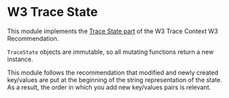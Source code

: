 # W3 Trace State

This module implements the
[Trace State part](https://www.w3.org/TR/2021/REC-trace-context-1-20211123/#tracestate-header)
of the W3 Trace Context W3 Recommendation.

`TraceState` objects are immutable, so all mutating functions return a new
instance.

This module follows the recommendation that modified and newly created
key/values are put at the beginning of the string representation of the state.
As a result, the order in which you add new key/values pairs is relevant.
